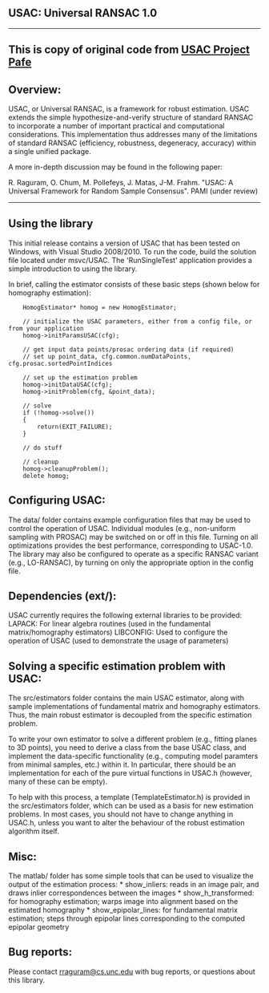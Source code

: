 
## USAC: Universal RANSAC 1.0
------------------------

This is copy of original code from [USAC Project Pafe](http://www.cs.unc.edu/~rraguram/usac/)
-----------------------

Overview:
--------

USAC, or Universal RANSAC, is a framework for robust estimation. USAC extends the simple hypothesize-and-verify structure of standard RANSAC to incorporate a number of important practical and computational considerations. This implementation thus addresses many of the limitations of standard RANSAC (efficiency, robustness, degeneracy, accuracy) within a single unified package.

A more in-depth discussion may be found in the following paper:

R. Raguram, O. Chum, M. Pollefeys, J. Matas, J-M. Frahm. "USAC: A Universal Framework for Random Sample Consensus". PAMI (under review)

------------------
Using the library
------------------

This initial release contains a version of USAC that has been tested on Windows, with Visual Studio 2008/2010. To run the code, build the solution file located under msvc/USAC. The 'RunSingleTest' application provides a simple introduction to using the library.

In brief, calling the estimator consists of these basic steps (shown below for homography estimation):

		HomogEstimator* homog = new HomogEstimator;

		// initialize the USAC parameters, either from a config file, or from your application
		homog->initParamsUSAC(cfg);   

		// get input data points/prosac ordering data (if required)
		// set up point_data, cfg.common.numDataPoints, cfg.prosac.sortedPointIndices

		// set up the estimation problem
		homog->initDataUSAC(cfg);
		homog->initProblem(cfg, &point_data);

		// solve
		if (!homog->solve())
		{
			return(EXIT_FAILURE);
		}

		// do stuff

		// cleanup
		homog->cleanupProblem();
		delete homog;

Configuring USAC:
-----------------
The data/ folder contains example configuration files that may be used to control the operation of USAC. Individual modules (e.g., non-uniform sampling with PROSAC) may be switched on or off in this file. Turning on all optimizations provides the best performance, corresponding to USAC-1.0. The library may also be configured to operate as a specific RANSAC variant (e.g., LO-RANSAC), by turning on only the appropriate option in the config file.

Dependencies (ext/):
--------------------
USAC currently requires the following external libraries to be provided:
LAPACK: For linear algebra routines (used in the fundamental matrix/homography estimators)
LIBCONFIG: Used to configure the operation of USAC (used to demonstrate the usage of parameters)

Solving a specific estimation problem with USAC:
-------------------------------------------------
The src/estimators folder contains the main USAC estimator, along with sample implementations of fundamental matrix and homography estimators. Thus, the main robust estimator is decoupled from the specific estimation problem.

To write your own estimator to solve a different problem (e.g., fitting planes to 3D points), you need to derive a class from the base USAC class, and implement the data-specific functionality (e.g., computing model paramters from minimal samples, etc.) within it. In particular, there should be an implementation for each of the pure virtual functions in USAC.h (however, many of these can be empty).

To help with this process, a template (TemplateEstimator.h) is provided in the src/estimators folder, which can be used as a basis for new estimation problems. In most cases, you should not have to change anything in USAC.h, unless you want to alter the behaviour of the robust estimation algorithm itself.

Misc:
-----
The matlab/ folder has some simple tools that can be used to visualize the output of the estimation process:
    * show_inliers: reads in an image pair, and draws inlier correspondences between the images
	* show_h_transformed: for homography estimation; warps image into alignment based on the estimated homography
	* show_epipolar_lines: for fundamental matrix estimation; steps through epipolar lines corresponding to the computed epipolar geometry

Bug reports:
------------
Please contact rraguram@cs.unc.edu with bug reports, or questions about this library.
